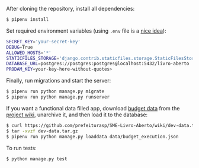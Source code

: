 After cloning the repository, install all dependencies:

```bash
$ pipenv install
```

Set required environment variables (using `.env` file is a [nice idea](https://pipenv.readthedocs.io/en/latest/advanced/#automatic-loading-of-env)):

```bash
SECRET_KEY='your-secret-key'
DEBUG=True
ALLOWED_HOSTS='*'
STATICFILES_STORAGE='django.contrib.staticfiles.storage.StaticFilesStorage'
DATABASE_URL=postgres://postgres:postgres@localhost:5432/livro-aberto
PRODAM_KEY=your-key-here-without-quotes>
```

Finally, run migrations and start the server:

```bash
$ pipenv run python manage.py migrate
$ pipenv run python manage.py runserver
```

If you want a functional data filled app, download [budget data](https://github.com/prefeiturasp/SME-Livro-Aberto/wiki/dev-data.tar.gz) from the [project wiki](https://github.com/prefeiturasp/SME-Livro-Aberto/wiki), unarchive it, and then load it to the database:

```bash
$ curl https://github.com/prefeiturasp/SME-Livro-Aberto/wiki/dev-data.tar.gz -o dev-data.tar.gz
$ tar -xvzf dev-data.tar.gz
$ pipenv run python manage.py loaddata data/budget_execution.json
```

To run tests:
```bash
$ python manage.py test
```
